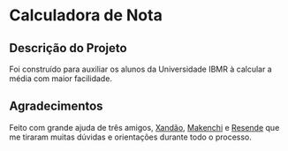 # Calculadora de Nota

## Descrição do Projeto
Foi construído para auxiliar os alunos da Universidade IBMR à calcular a média com maior facilidade.

## Agradecimentos
Feito com grande ajuda de três amigos, <a href="https://github.com/alexandregiaccheri">Xandão</a>, <a href="https://github.com/makenchi">Makenchi</a> e <a href="https://github.com/barbardx">Resende</a> que me tiraram muitas dúvidas e orientações durante todo o processo.